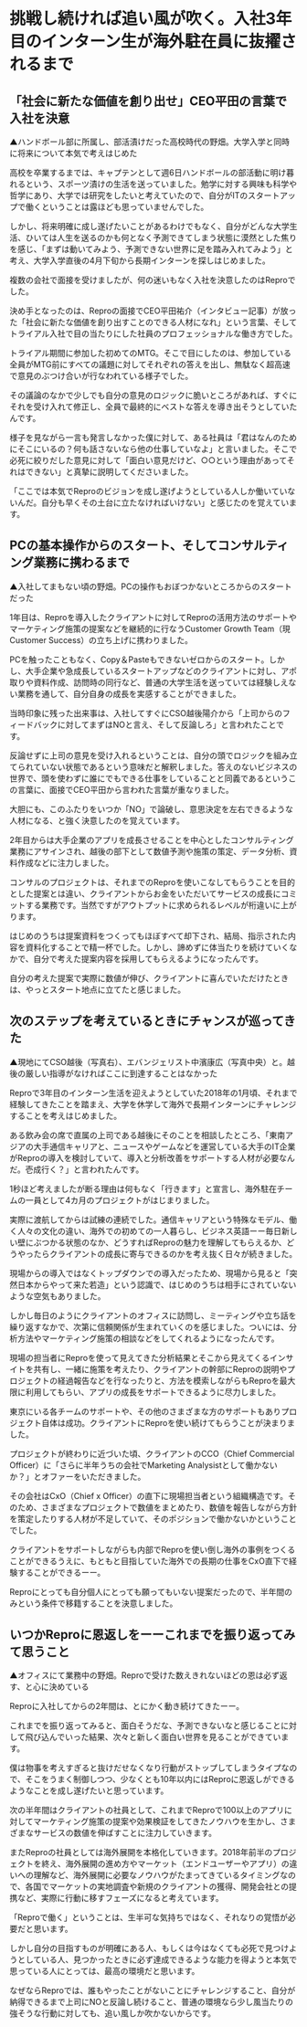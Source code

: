 # 挑戦し続ければ追い風が吹く。入社3年目のインターン生が海外駐在員に抜擢されるまで

## 「社会に新たな価値を創り出せ」CEO平田の言葉で入社を決意



▲ハンドボール部に所属し、部活漬けだった高校時代の野畑。大学入学と同時に将来について本気で考えはじめた

高校を卒業するまでは、キャプテンとして週6日ハンドボールの部活動に明け暮れるという、スポーツ漬けの生活を送っていました。勉学に対する興味も科学や哲学にあり、大学では研究をしたいと考えていたので、自分がITのスタートアップで働くということは露ほども思っていませんでした。

しかし、将来明確に成し遂げたいことがあるわけでもなく、自分がどんな大学生活、ひいては人生を送るのかも何となく予測できてしまう状態に漠然とした焦りを感じ、「まずは動いてみよう、予測できない世界に足を踏み入れてみよう」と考え、大学入学直後の4月下旬から長期インターンを探しはじめました。

複数の会社で面接を受けましたが、何の迷いもなく入社を決意したのはReproでした。

決め手となったのは、Reproの面接でCEO平田祐介（インタビュー記事）が放った「社会に新たな価値を創り出すことのできる人材になれ」という言葉、そしてトライアル入社で目の当たりにした社員のプロフェッショナルな働き方でした。

トライアル期間に参加した初めてのMTG。そこで目にしたのは、参加している全員がMTG前にすべての議題に対してそれぞれの答えを出し、無駄なく超高速で意見のぶつけ合いが行なわれている様子でした。

その議論のなかで少しでも自分の意見のロジックに脆いところがあれば、すぐにそれを受け入れて修正し、全員で最終的にベストな答えを導き出そうとしていたんです。

様子を見ながら一言も発言しなかった僕に対して、ある社員は「君はなんのためにそこにいるの？何も話さないなら他の仕事していなよ」と言いました。そこで必死に絞りだした意見に対して「面白い意見だけど、○○という理由があってそれはできない」と真摯に説明してくださいました。

「ここでは本気でReproのビジョンを成し遂げようとしている人しか働いていないんだ。自分も早くその土台に立たなければいけない」と感じたのを覚えています。

## PCの基本操作からのスタート、そしてコンサルティング業務に携わるまで

▲入社してまもない頃の野畑。PCの操作もおぼつかないところからのスタートだった

1年目は、Reproを導入したクライアントに対してReproの活用方法のサポートやマーケティング施策の提案などを継続的に行なうCustomer Growth Team（現Customer Success）の立ち上げに携わりました。

PCを触ったこともなく、Copy＆Pasteもできないゼロからのスタート。しかし、大手企業や急成長しているスタートアップなどのクライアントに対し、アポ取りや資料作成、訪問時の同行など、普通の大学生活を送っていては経験しえない業務を通して、自分自身の成長を実感することができました。

当時印象に残った出来事は、入社してすぐにCSO越後陽介から「上司からのフィードバックに対してまずはNOと言え、そして反論しろ」と言われたことです。

反論せずに上司の意見を受け入れるということは、自分の頭でロジックを組み立てられていない状態であるという意味だと解釈しました。答えのないビジネスの世界で、頭を使わずに誰にでもできる仕事をしていることと同義であるというこの言葉に、面接でCEO平田から言われた言葉が重なりました。

大胆にも、このふたりをいつか「NO」で論破し、意思決定を左右できるような人材になる、と強く決意したのを覚えています。

2年目からは大手企業のアプリを成長させることを中心としたコンサルティング業務にアサインされ、越後の部下として数値予測や施策の策定、データ分析、資料作成などに注力しました。

コンサルのプロジェクトは、それまでのReproを使いこなしてもらうことを目的とした提案とは違い、クライアントからお金をいただいてサービスの成長にコミットする業務です。当然ですがアウトプットに求められるレベルが桁違いに上がります。

はじめのうちは提案資料をつくってもほぼすべて却下され、結局、指示された内容を資料化することで精一杯でした。しかし、諦めずに体当たりを続けていくなかで、自分で考えた提案内容を採用してもらえるようになったんです。

自分の考えた提案で実際に数値が伸び、クライアントに喜んでいただけたときは、やっとスタート地点に立てたと感じました。

## 次のステップを考えているときにチャンスが巡ってきた



▲現地にてCSO越後（写真右）、エバンジェリスト中濱康広（写真中央）と。越後の厳しい指導がなければここに到達することはなかった

Reproで3年目のインターン生活を迎えようとしていた2018年の1月頃、それまで経験してきたことを踏まえ、大学を休学して海外で長期インターンにチャレンジすることを考えはじめました。

ある飲み会の席で直属の上司である越後にそのことを相談したところ、「東南アジアの大手通信キャリアと、ニュースやゲームなどを運営している大手のIT企業がReproの導入を検討していて、導入と分析改善をサポートする人材が必要なんだ。壱成行く？」と言われたんです。

1秒ほど考えましたが断る理由は何もなく「行きます」と宣言し、海外駐在チームの一員として4カ月のプロジェクトがはじまりました。

実際に渡航してからは試練の連続でした。通信キャリアという特殊なモデル、働く人々の文化の違い、海外での初めての一人暮らし、ビジネス英語ーー毎日新しい壁にぶつかる状態のなか、どうすればReproの魅力を理解してもらえるか、どうやったらクライアントの成長に寄与できるのかを考え抜く日々が続きました。

現場からの導入ではなくトップダウンでの導入だったため、現場から見ると「突然日本からやって来た若造」という認識で、はじめのうちは相手にされていないような空気もありました。

しかし毎日のようにクライアントのオフィスに訪問し、ミーティングや立ち話を繰り返すなかで、次第に信頼関係が生まれていくのを感じました。ついには、分析方法やマーケティング施策の相談などをしてくれるようになったんです。

現場の担当者にReproを使って見えてきた分析結果とそこから見えてくるインサイトを共有し、一緒に施策を考えたり、クライアントの幹部にReproの説明やプロジェクトの経過報告などを行なったりと、方法を模索しながらもReproを最大限に利用してもらい、アプリの成長をサポートできるように尽力しました。

東京にいる各チームのサポートや、その他のさまざまな方のサポートもありプロジェクト自体は成功。クライアントにReproを使い続けてもらうことが決まりました。

プロジェクトが終わりに近づいた頃、クライアントのCCO（Chief Commercial Officer）に「さらに半年うちの会社でMarketing Analysistとして働かないか？」とオファーをいただきました。

その会社はCxO（Chief x Officer）の直下に現場担当者という組織構造です。そのため、さまざまなプロジェクトで数値をまとめたり、数値を報告しながら方針を策定したりする人材が不足していて、そのポジションで働かないかということでした。

クライアントをサポートしながらも内部でReproを使い倒し海外の事例をつくることができるうえに、もともと目指していた海外での長期の仕事をCxO直下で経験することができるーー。

Reproにとっても自分個人にとっても願ってもいない提案だったので、半年間のみという条件で移籍することを決意しました。

## いつかReproに恩返しをーーこれまでを振り返ってみて思うこと

▲オフィスにて業務中の野畑。Reproで受けた数えきれないほどの恩は必ず返す、と心に決めている

Reproに入社してからの2年間は、とにかく動き続けてきたーー。

これまでを振り返ってみると、面白そうだな、予測できないなと感じることに対して飛び込んでいった結果、次々と新しく面白い世界を見ることができています。

僕は物事を考えすぎると抜けだせなくなり行動がストップしてしまうタイプなので、そこをうまく制御しつつ、少なくとも10年以内にはReproに恩返しができるようなことを成し遂げたいと思っています。

次の半年間はクライアントの社員として、これまでReproで100以上のアプリに対してマーケティング施策の提案や効果検証をしてきたノウハウを生かし、さまざまなサービスの数値を伸ばすことに注力していきます。

またReproの社員としては海外展開を本格化していきます。2018年前半のプロジェクトを終え、海外展開の進め方やマーケット（エンドユーザーやアプリ）の違いへの理解など、海外展開に必要なノウハウがたまってきているタイミングなので、各国でマーケットの実地調査や新規のクライアントの獲得、開発会社との提携など、実際に行動に移すフェーズになると考えています。

「Reproで働く」ということは、生半可な気持ちではなく、それなりの覚悟が必要だと思います。

しかし自分の目指すものが明確にある人、もしくは今はなくても必死で見つけようとしている人、見つかったときに必ず達成できるような能力を得ようと本気で思っている人にとっては、最高の環境だと思います。

なぜならReproでは、誰もやったことがないことにチャレンジすること、自分が納得できるまで上司にNOと反論し続けること、普通の環境なら少し風当たりの強そうな行動に対しても、追い風しか吹かないからです。
